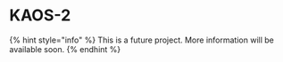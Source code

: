 # KAOS-2

{% hint style="info" %}
This is a future project. More information will be available soon.
{% endhint %}
